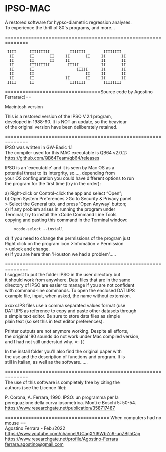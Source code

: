 # IPSO-MAC
A restored software for hypso-diametric regression analyses.  
To experience the thrill of 80's programs, and more...


==============================================================

     IIII      IIIIIIIII         IIIIIII        IIIIIIII  
      II       II       II     II       II     II       II
      II       II       II     II              II       II
      II       IIIIIIIII        IIIII          II       II
      II       II                   IIIII      II       II
      II       II                       II     II       II
      II       II              II       II     II       II
     IIII      II                IIIIIII        IIIIIIII

=================================Source code by Agostino Ferrara(c)==  

Macintosh version

This is a restored version of the IPSO V.2.1 program,   
developed in 1988-90.  It is NOT an update, so the beaviour   
of the original version have been deliberately retained.  

==============================================================   
IPSO was written in GW-Basic 1.1     
The compiler used for this MAC executable is QB64 v2.0.2:   
https://github.com/QB64Team/qb64/releases     

IPSO is an 'executable' and it is seen by Mac OS as a    
potential threat to its intergrity, so...., depending from    
your OS confinguration you could have different options to run   
the program for the first time (try in the order):  

a) 	Right-click or Control-click the app and select “Open”;   
b) 	Open System Preferences >Go to Security & Privacy panel    
   	> Select the General tab. and press 'Open Anyway' button;   
c) 	If any problem arises in running the program under    
   	Terminal, try to install the xCode Command Line Tools    
	  copying and pasting this command in the Terminal window:   

        xcode-select --install 

d) 	If you need to change the permissions of the program just    
	  Right click on the  program icon >Infomation > Permission    
	  > unlock  and change.   
e)	If you are here then 'Houston we had a problem'.....   

==============================================================   
I suggest to put the folder IPSO in the user directory but   
it should work from anywhere. Data files that are in the same    
directory of IPSO are easier to manage if you are not confident    
with command-line commands. To open the enclosed  DATI.IPS    
example file, input, when asked, the name without extension.    

xxxxx.IPS files use a comma separated values format (use   
DATI.IPS as reference to copy and paste other datasets through    
a simple text editor. Be sure to store data files as simple    
plain text (so set this in text editor preferences).  

Printer outputs are not anymore working. Despite all efforts,   
the original '80 sounds do not work under Mac compiled version,    
and I had not still understud why.  =:-((    

In the install folder you'll also find the original paper with   
the use and the description of functions and program. It is    
still in Italian,  as well as the software......      

==============================================================   
The use of this software is completely free by citing the   
authors (see the Licence file): 

P. Corona, A. Ferrara, 1990. IPSO: un programma per la    
perequazione della curva  ipsometrica. Monti e Boschi 5: 50-54.     
https://www.researchgate.net/publication/358717487


==================================== When computers had no mouse ==    
Agostino Ferrara - Feb./2022    
https://www.youtube.com/channel/UCagXYI9WbZc9-uqZBjlhCag    
https://www.researchgate.net/profile/Agostino-Ferrara     
ferrara.agostino@gmail.com    

